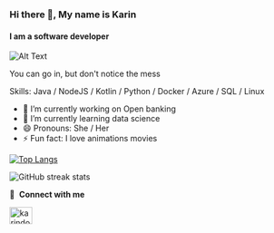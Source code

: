 ### Hi there 👋, My name is Karin

#### I am a software developer

![Alt Text](https://github.com/karindoy/karindoy/blob/main/Hnet-image.gif)

You can go in, but don't notice the mess 

Skills: Java / NodeJS / Kotlin / Python / Docker / Azure / SQL / Linux

- 🔭 I’m currently working on Open banking
- 🌱 I’m currently learning data science
- 😄 Pronouns: She / Her
- ⚡ Fun fact: I love animations movies

[![Top Langs](https://github-readme-stats.vercel.app/api/top-langs/?username=karindoy)](https://github.com/anuraghazra/github-readme-stats)

![GitHub streak stats](https://github-readme-streak-stats.herokuapp.com/?user=karindoy)

🔗 &nbsp;**Connect with me**

<p align="left">

<a href="https://linkedin.com/in/doykarin/" target="blank"><img align="center" src="https://raw.githubusercontent.com/rahuldkjain/github-profile-readme-generator/master/src/images/icons/Social/linked-in-alt.svg" alt="karindoy" height="30" width="40" /></a>

